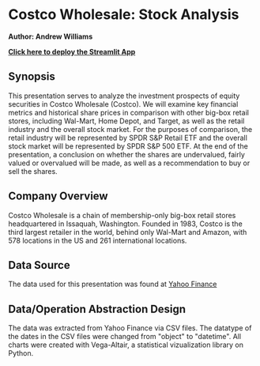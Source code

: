 # Costco Wholesale: Stock Analysis

**Author: Andrew Williams**

**[Click here to deploy the Streamlit App](https://awill321-costco-stock-analysis-app-rhbh1h.streamlit.app/)**

## Synopsis ##
This presentation serves to analyze the investment prospects of equity securities in Costco Wholesale (Costco). We will examine key financial metrics and historical share prices in comparison with other big-box retail stores, including Wal-Mart, Home Depot, and Target, as well as the retail industry and the overall stock market. For the purposes of comparison, the retail industry will be represented by SPDR S&P Retail ETF and the overall stock market will be represented by SPDR S&P 500 ETF. At the end of the presentation, a conclusion on whether the shares are undervalued, fairly valued or overvalued will be made, as well as a recommendation to buy or sell the shares.

## Company Overview ##
Costco Wholesale is a chain of membership-only big-box retail stores headquartered in Issaquah, Washington. Founded in 1983, Costco is the third largest retailer in the world, behind only Wal-Mart and Amazon, with 578 locations in the US and 261 international locations.

## Data Source ##
The data used for this presentation was found at [Yahoo Finance](https://finance.yahoo.com/)

## Data/Operation Abstraction Design ##
The data was extracted from Yahoo Finance via CSV files. The datatype of the dates in the CSV files were changed from "object" to "datetime". All charts were created with Vega-Altair, a statistical vizualization library on Python.  
